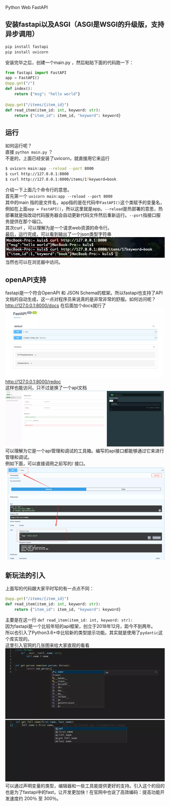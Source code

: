 Python Web FastAPI
<a name="xNOuH"></a>
## 安装fastapi以及ASGI（ASGI是WSGI的升级版，支持异步调用）
```bash
pip install fastapi
pip install uvicorn
```
安装完毕之后，创建一个main.py ，然后粘贴下面的代码跑一下：
```python
from fastapi import FastAPI
app = FastAPI()
@app.get("/")
def index():
    return {"msg": "hello world"}

@app.get("/items/{item_id}")
def read_item(item_id: int, keyword: str):
    return {"item_id": item_id, "keyword": keyword}
```
<a name="wZ1IT"></a>
## 运行
如何运行呢？<br />直接 `python main.py` ？<br />不是的，上面已经安装了uvicorn，就直接用它来运行
```bash
$ uvicorn main:app --reload --port 8000
$ curl http://127.0.0.1:8000
$ curl http://127.0.0.1:8000/items/1?keyword=book
```
介绍一下上面几个命令行的意思。<br />首先第一个 `uvicorn main:app --reload --port 8000`<br />其中的main 指的是文件名，app指的是在代码中`FastAPI()`这个类赋予的变量名，例如在上面`app = FastAPI()`，所以这里就是app。`--reload`是热部署的意思，热部署就是指改动代码服务器会自动更新代码文件然后重新运行。`--port`指接口服务提供在那个端口。<br />其次curl ，可以理解为是一个请求web资源的命令行。<br />最后，运行完成，可以看到输出了一个json类型字符串<br />![](./img/1643898594353-0101b0b6-28ce-4c62-ae6c-b1b30a31dc03.webp)<br />当然也可以在浏览器中访问。
<a name="cl9Ck"></a>
## openAPI支持
fastapi是一个符合OpenAPI 和 JSON Schema的框架。所以fastapi也支持了API文档的自动生成，这一点对程序员来说真的是非常非常的舒服。如何访问呢？<br />http://127.0.0.1:8000/docs 在后面加个docs就行了<br />![](./img/1643898594408-80da3d81-840c-45d7-949b-3bfd70d77c6f.webp)<br />http://127.0.0.1:8000/redoc<br />这样也能访问，只不过是换了一个api文档<br />![](./img/1643898594716-10aec1f9-ac15-4ecf-91af-9a895fed512d.webp)<br />可以理解为它是一个api管理和调试的工具箱。编写的api接口都能够通过它来进行管理和调试。<br />例如下面，可以直接调用之前写的/ 接口。<br />![](./img/1643898594942-c9080608-270e-4764-a444-8dadfc2a4770.webp)
<a name="An8mY"></a>
## 新玩法的引入
上面写的代码跟大家平时写的有一点点不同：
```python
@app.get("/items/{item_id}")
def read_item(item_id: int, keyword: str):
    return {"item_id": item_id, "keyword": keyword}
```
主要是在这一行 `def read_item(item_id: int, keyword: str):`<br />因为fastapi是一个比较年轻的api框架，创立于2018年12月，距今不到两年。<br />所以也引入了Python3.6+中比较新的类型提示功能。其实就是使用了`pydantic`这个库实现的。<br />这里引入官网的几张图来给大家直观的看看<br />![](./img/1643898595200-c0179378-2568-47bf-8519-4c3936905b26.webp)<br />![](./img/1643898595353-45f5e635-fe7c-4ab4-b2aa-828cfcc7c2e4.webp)<br />可以通过声明变量的类型，编辑器和一些工具能提供更好的支持。引入这个的目的也是为了fastapi中的fast，让开发更加快！在官网中也说了高效编码：提高功能开发速度约 200％ 至 300％。
